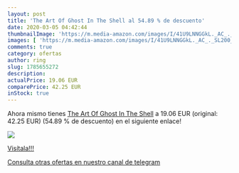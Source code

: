 ```yaml
---
layout: post
title: 'The Art Of Ghost In The Shell al 54.89 % de descuento'
date: 2020-03-05 04:42:44
thumbnailImage: 'https://m.media-amazon.com/images/I/41U9LNNGGkL._AC_._SL200_.jpg'
images: [ 'https://m.media-amazon.com/images/I/41U9LNNGGkL._AC_._SL200_.jpg' ]
comments: true
category: ofertas
author: ring
slug: 1785655272
description:
actualPrice: 19.06 EUR
comparePrice: 42.25 EUR
inStock: true
---
```


Ahora mismo tienes [The Art Of Ghost In The Shell](https://www.amazon.com/dp/1785655272/?tag=redken08-20) a 19.06 EUR (original: 42.25 EUR) (54.89 %  de descuento) en el siguiente enlace!

[![](https://m.media-amazon.com/images/I/41U9LNNGGkL._AC_._SL200_.jpg)](https://www.amazon.com/dp/1785655272/?tag=redken08-20)

[Visítala!!!](https://www.amazon.com/dp/1785655272/?tag=redken08-20)

[Consulta otras ofertas en nuestro canal de telegram](https://t.me/s/ofertas25)
